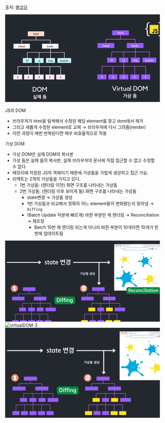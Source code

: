 출처: [별코딩](https://www.youtube.com/watch?v=gc-kXt0tjTM)

![virtualDOM-1](./public/virtualDOM-1.png)

JS의 DOM

- 브라우저가 html을 탐색해서 수정된 해당 element를 찾고 dom에서 제거
- 그리고 새롭게 수정된 element로 교체 → 브라우저에 다시 그려줌(render)
- 이런 과정이 매번 반복된다면 매우 비효율적으로 작용

가상 DOM

- 가상 DOM은 실제 DOM의 복사본
- 가상 돔은 실제 돔의 복사본, 실제 브라우저의 문서에 직접 접근할 수 없고 수정할 수 없다.
- 메모리에 저장된 JS의 객체이기 때문에 가상돔을 가법게 생성하고 접근 가능.
- 리액트는 2개의 가상돔을 가지고 있다.
  - 1번 가상돔: (렌더링 이전) 화면 구조를 나타내는 가상돔
  - 2번 가상돔: (렌더링 이후 보이게 될) 화면 구조를 나타내는 가상돔
    - state변경 → 가상돔 생성
    - 1번 가상돔과 비교해서 정확히 어느 element들이 변화됐는지 찾아냄 → `Diffing`
    - (Batch Update 덕분에 빠르게) 바뀐 부분만 재 렌더링 → Reconciliation → 재조정
      - Batch 10번 재 렌더링 되는게 아니라 바뀐 부분이 10개라면 10개가 한번에 업데이트됨

![virtualDOM-2](./public/virtualDOM-2.png)
![virtualDOM-3](./public/virtualDOM-3.png)
![virtualDOM-4](./public/virtualDOM-4.png)
